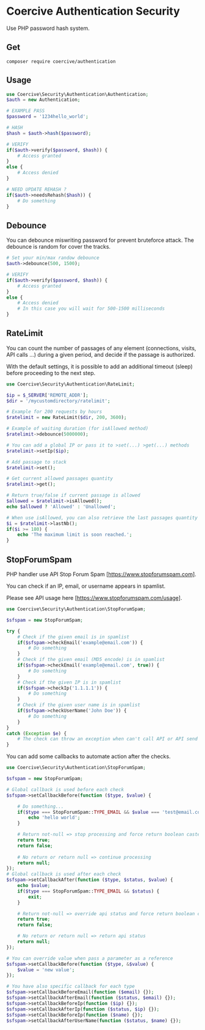 Coercive Authentication Security
================================

Use PHP password hash system.

Get
---
```
composer require coercive/authentication
```

Usage
-----
```php
use Coercive\Security\Authentication\Authentication;
$auth = new Authentication;

# EXAMPLE PASS
$password = '1234hello_world';

# HASH
$hash = $auth->hash($password);

# VERIFY
if($auth->verify($password, $hash)) {
    # Access granted
}
else {
    # Access denied
}

# NEED UPDATE REHASH ?
if($auth->needsRehash($hash)) {
    # Do something
}
```

Debounce
--------

You can debounce miswriting password for prevent bruteforce attack.
The debounce is random for cover the tracks.

```php
# Set your min/max randow debounce
$auth->debounce(500, 1500);

# VERIFY
if($auth->verify($password, $hash)) {
    # Access granted
}
else {
    # Access denied
    # In this case you will wait for 500-1500 milliseconds
}
```

RateLimit
---------

You can count the number of passages of any element (connections, visits, API calls ...) during a given period, and decide if the passage is authorized.

With the default settings, it is possible to add an additional timeout (sleep) before proceeding to the next step.

```php
use Coercive\Security\Authentication\RateLimit;

$ip = $_SERVER['REMOTE_ADDR'];
$dir = '/mycustomdirectory/ratelimit';

# Example for 200 requests by hours
$ratelimit = new RateLimit($dir, 200, 3600);

# Example of waiting duration (for isAllowed method)
$ratelimit->debounce(5000000);

# You can add a global IP or pass it to >set(...) >get(...) methods
$ratelimit->setIp($ip);

# Add passage to stack
$ratelimit->set();

# Get current allowed passages quantity
$ratelimit->get();

# Return true/false if current passage is allowed
$allowed = $ratelimit->isAllowed();
echo $allowed ? 'Allowed' : 'Unallowed';

# When use isAllowed, you can also retrieve the last passages quantity
$i = $ratelimit->lastNb();
if($i >= 180) {
    echo 'The maximum limit is soon reached.';
}
```

StopForumSpam
-------------

PHP handler use API Stop Forum Spam [https://www.stopforumspam.com].

You can check if an IP, email, or username appears in spamlist.

Please see API usage here [https://www.stopforumspam.com/usage].

```php
use Coercive\Security\Authentication\StopForumSpam;

$sfspam = new StopForumSpam;

try {
    # Check if the given email is in spamlist
    if($sfspam->checkEmail('example@email.com')) {
        # Do something
    }
    # Check if the given email (MD5 encode) is in spamlist
    if($sfspam->checkEmail('example@email.com', true)) {
        # Do something
    }
    # Check if the given IP is in spamlist
    if($sfspam->checkIp('1.1.1.1')) {
        # Do something
    }
    # Check if the given user name is in spamlist
    if($sfspam->checkUserName('John Doe')) {
        # Do something
    }
}
catch (Exception $e) {
    # The check can throw an exception when can't call API or API send failed status.
}
```

You can add some callbacks to automate action after the checks.

```php
use Coercive\Security\Authentication\StopForumSpam;

$sfspam = new StopForumSpam;

# Global callback is used before each check
$sfspam->setCallbackBefore(function ($type, $value) {

    # Do something...
    if($type === StopForumSpam::TYPE_EMAIL && $value === 'test@email.com') {
        echo 'hello world';
    }

    # Return not-null => stop processing and force return boolean casted value of your return
    return true;
    return false;
    
    # No return or return null => continue processing
    return null;
});
# Global callback is used after each check
$sfspam->setCallbackAfter(function ($type, $status, $value) {
    echo $value;
    if($type === StopForumSpam::TYPE_EMAIL && $status) {
        exit;
    }

    # Return not-null => override api status and force return boolean casted value of your return
    return true;
    return false;

    # No return or return null => return api status
    return null;
});

# You can override value when pass a parameter as a reference
$sfspam->setCallbackBefore(function ($type, &$value) {
    $value = 'new value';
});

# You have also specific callback for each type
$sfspam->setCallbackBeforeEmail(function ($email) {});
$sfspam->setCallbackAfterEmail(function ($status, $email) {});
$sfspam->setCallbackBeforeIp(function ($ip) {});
$sfspam->setCallbackAfterIp(function ($status, $ip) {});
$sfspam->setCallbackBeforeIp(function ($name) {});
$sfspam->setCallbackAfterUserName(function ($status, $name) {});
```